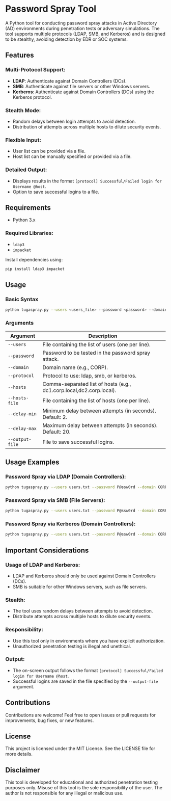 # Password Spray Tool

A Python tool for conducting password spray attacks in Active Directory (AD) environments during penetration tests or adversary simulations. The tool supports multiple protocols (LDAP, SMB, and Kerberos) and is designed to be stealthy, avoiding detection by EDR or SOC systems.

## Features

### Multi-Protocol Support:
- **LDAP**: Authenticate against Domain Controllers (DCs).
- **SMB**: Authenticate against file servers or other Windows servers.
- **Kerberos**: Authenticate against Domain Controllers (DCs) using the Kerberos protocol.

### Stealth Mode:
- Random delays between login attempts to avoid detection.
- Distribution of attempts across multiple hosts to dilute security events.

### Flexible Input:
- User list can be provided via a file.
- Host list can be manually specified or provided via a file.

### Detailed Output:
- Displays results in the format `[protocol] Successful/Failed login for Username @host`.
- Option to save successful logins to a file.

## Requirements

- Python 3.x

### Required Libraries:
- `ldap3`
- `impacket`

Install dependencies using:

```bash
pip install ldap3 impacket
```

## Usage

### Basic Syntax

```bash
python tugaspray.py --users <users_file> --password <password> --domain <domain> --protocol <protocol> [--hosts <hosts> | --hosts-file <hosts_file>] [--delay-min <min> --delay-max <max>] [--output-file <output_file>]
```

### Arguments

| Argument      | Description |
|--------------|------------|
| `--users`    | File containing the list of users (one per line). |
| `--password` | Password to be tested in the password spray attack. |
| `--domain`   | Domain name (e.g., CORP). |
| `--protocol` | Protocol to use: ldap, smb, or kerberos. |
| `--hosts`    | Comma-separated list of hosts (e.g., dc1.corp.local,dc2.corp.local). |
| `--hosts-file` | File containing the list of hosts (one per line). |
| `--delay-min` | Minimum delay between attempts (in seconds). Default: 2. |
| `--delay-max` | Maximum delay between attempts (in seconds). Default: 20. |
| `--output-file` | File to save successful logins. |

## Usage Examples

### Password Spray via LDAP (Domain Controllers):

```bash
python tugaspray.py --users users.txt --password P@ssw0rd --domain CORP --hosts dc1.corp.local,dc2.corp.local --protocol ldap --delay-min 2 --delay-max 20 --output-file successes.txt
```

### Password Spray via SMB (File Servers):

```bash
python tugaspray.py --users users.txt --password P@ssw0rd --domain CORP --hosts fileserver1.corp.local,fileserver2.corp.local --protocol smb --delay-min 5 --delay-max 30 --output-file successes.txt
```

### Password Spray via Kerberos (Domain Controllers):

```bash
python tugaspray.py --users users.txt --password P@ssw0rd --domain CORP --hosts-file dc_hosts.txt --protocol kerberos --delay-min 3 --delay-max 15 --output-file successes.txt
```

## Important Considerations

### Usage of LDAP and Kerberos:
- LDAP and Kerberos should only be used against Domain Controllers (DCs).
- SMB is suitable for other Windows servers, such as file servers.

### Stealth:
- The tool uses random delays between attempts to avoid detection.
- Distribute attempts across multiple hosts to dilute security events.

### Responsibility:
- Use this tool only in environments where you have explicit authorization.
- Unauthorized penetration testing is illegal and unethical.

### Output:
- The on-screen output follows the format `[protocol] Successful/Failed login for Username @host`.
- Successful logins are saved in the file specified by the `--output-file` argument.



## Contributions

Contributions are welcome! Feel free to open issues or pull requests for improvements, bug fixes, or new features.

## License

This project is licensed under the MIT License. See the LICENSE file for more details.

## Disclaimer

This tool is developed for educational and authorized penetration testing purposes only. Misuse of this tool is the sole responsibility of the user. The author is not responsible for any illegal or malicious use.

